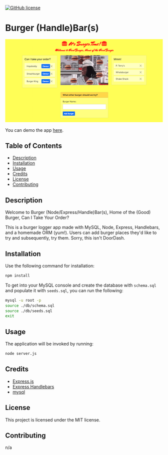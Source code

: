 [![GitHub license](https://img.shields.io/badge/license-MIT-blue.svg)](https://github.com/maphaiyarath/burger-bar)
# Burger (Handle)Bar(s)

![Burger Bar App](./public/assets/img/og-burger-bar.png)

You can demo the app [here](https://maphaiyarath-burger-bar.herokuapp.com/).

## Table of Contents
* [Description](#description)
* [Installation](#installation)
* [Usage](#usage)
* [Credits](#credits)
* [License](#license)
* [Contributing](#contributing)

## Description
Welcome to Burger (Node/Express/Handle)Bar(s), Home of the (Good) Burger, Can I Take Your Order?

This is a burger logger app made with MySQL, Node, Express, Handlebars, and a homemade ORM (yum!).
Users can add burger places they'd like to try and subsequently, try them. Sorry, this isn't DoorDash.

## Installation
Use the following command for installation:
```bash
npm install
```

To get into your MySQL console and create the database with `schema.sql` and populate it with `seeds.sql`, you can run the following:
```bash
mysql -u root -p
source ./db/schema.sql
source ./db/seeds.sql
exit
```

## Usage
The application will be invoked by running:
```bash
node server.js
```

## Credits
* [Express.js](http://expressjs.com/)
* [Express Handlebars](https://www.npmjs.com/package/express-handlebars)
* [mysql](https://www.npmjs.com/package/mysql)

## License
This project is licensed under the MIT license.

## Contributing
n/a